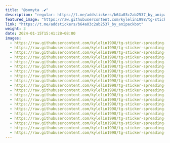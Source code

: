 ```yaml
---
title: "@somyta .💕"
description: "regular: https://t.me/addstickers/b64a03c2ab2537_by_anipackbot"
featured_image: "https://raw.githubusercontent.com/kylelin1998/tg-sticker-spreading-worldwide-images/main/img/11f7367b-b5d4-47d5-a12a-e9eea4c6f6ba.jpg"
link: "https://t.me/addstickers/b64a03c2ab2537_by_anipackbot"
weight: 3
date: 2024-01-15T15:41:28+08:00
images:
  - https://raw.githubusercontent.com/kylelin1998/tg-sticker-spreading-worldwide-images/main/img/11f7367b-b5d4-47d5-a12a-e9eea4c6f6ba.jpg
  - https://raw.githubusercontent.com/kylelin1998/tg-sticker-spreading-worldwide-images/main/img/4f55874e-5bc6-46ec-a253-22127db0b50e.jpg
  - https://raw.githubusercontent.com/kylelin1998/tg-sticker-spreading-worldwide-images/main/img/34ef44ef-0eba-415a-aaec-793756d84f26.jpg
  - https://raw.githubusercontent.com/kylelin1998/tg-sticker-spreading-worldwide-images/main/img/d70c08f8-83fd-440d-afbc-94a2eba45a70.jpg
  - https://raw.githubusercontent.com/kylelin1998/tg-sticker-spreading-worldwide-images/main/img/b888a45a-e801-4799-8bfb-45010edaeb1f.jpg
  - https://raw.githubusercontent.com/kylelin1998/tg-sticker-spreading-worldwide-images/main/img/323150ac-deb9-4831-9ace-6b7c18d1c2d5.jpg
  - https://raw.githubusercontent.com/kylelin1998/tg-sticker-spreading-worldwide-images/main/img/d68a708c-2eb5-420d-9dff-460d955c8f69.jpg
  - https://raw.githubusercontent.com/kylelin1998/tg-sticker-spreading-worldwide-images/main/img/3c4741e1-5424-434c-8966-b3d06af76fdd.jpg
  - https://raw.githubusercontent.com/kylelin1998/tg-sticker-spreading-worldwide-images/main/img/a39edd31-0a52-455d-9615-956ffb800e9e.jpg
  - https://raw.githubusercontent.com/kylelin1998/tg-sticker-spreading-worldwide-images/main/img/abea1608-e679-44fb-9a75-f7f6cd4a85a2.jpg
  - https://raw.githubusercontent.com/kylelin1998/tg-sticker-spreading-worldwide-images/main/img/50be74ec-ae13-4855-9efc-012960a4d975.jpg
  - https://raw.githubusercontent.com/kylelin1998/tg-sticker-spreading-worldwide-images/main/img/dd820e3e-ed2c-44f0-baf1-9c01a87608f5.jpg
  - https://raw.githubusercontent.com/kylelin1998/tg-sticker-spreading-worldwide-images/main/img/54dc577e-e187-4459-ac34-5d79629ddb72.jpg
  - https://raw.githubusercontent.com/kylelin1998/tg-sticker-spreading-worldwide-images/main/img/08d17bcf-6b04-49d9-8bd0-995a0319dd32.jpg
  - https://raw.githubusercontent.com/kylelin1998/tg-sticker-spreading-worldwide-images/main/img/8b22309b-7c70-4367-b086-2dfe18006f51.jpg
  - https://raw.githubusercontent.com/kylelin1998/tg-sticker-spreading-worldwide-images/main/img/78c34677-968e-4a40-8852-49333a8cf550.jpg
  - https://raw.githubusercontent.com/kylelin1998/tg-sticker-spreading-worldwide-images/main/img/f73173f6-05b8-4eb9-9f3a-4ace8ba0cdcc.jpg
  - https://raw.githubusercontent.com/kylelin1998/tg-sticker-spreading-worldwide-images/main/img/e1f37409-e5db-40eb-bff2-3b5b3aff6725.jpg
  - https://raw.githubusercontent.com/kylelin1998/tg-sticker-spreading-worldwide-images/main/img/12bf819c-7b2e-450d-a2cf-1bf2340ec77c.jpg
  - https://raw.githubusercontent.com/kylelin1998/tg-sticker-spreading-worldwide-images/main/img/3ea14d7f-ec86-49eb-8360-abb31a4c005c.jpg
---
```


